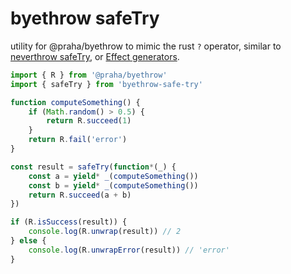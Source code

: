 # byethrow safeTry

utility for @praha/byethrow to mimic the rust `?` operator, similar to [neverthrow safeTry](https://github.com/supermacro/neverthrow#safetry), or [Effect generators](https://effect.website/docs/getting-started/using-generators/).

```ts
import { R } from '@praha/byethrow'
import { safeTry } from 'byethrow-safe-try'

function computeSomething() {
    if (Math.random() > 0.5) {
        return R.succeed(1)
    } 
    return R.fail('error')
}

const result = safeTry(function*(_) {
    const a = yield* _(computeSomething())
    const b = yield* _(computeSomething())
    return R.succeed(a + b)
})

if (R.isSuccess(result)) {
    console.log(R.unwrap(result)) // 2
} else {
    console.log(R.unwrapError(result)) // 'error'
}
```
